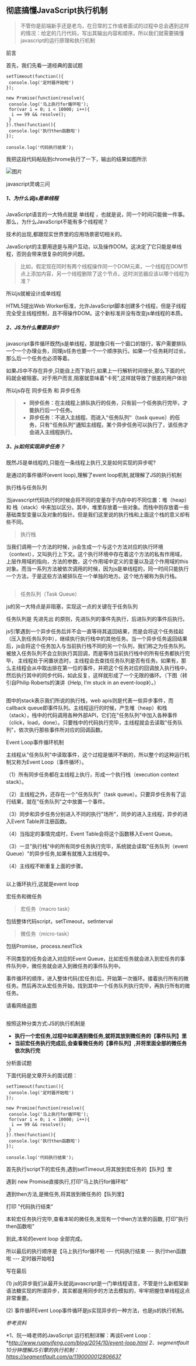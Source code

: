 ## 彻底搞懂JavaScript执行机制

> [](https://mp.weixin.qq.com/s/eamd3b4mIbaTl9T7JbetQw)

> 不管你是前端新手还是老鸟，在日常的工作或者面试的过程中总会遇到这样的情况：给定的几行代码，写出其输出内容和顺序。所以我们就需要搞懂javascript的运行原理和执行机制

前言

首先，我们先看一道经典的面试题

```
setTimeout(function(){
 console.log('定时器开始啦')
});

new Promise(function(resolve){
 console.log('马上执行for循环啦');
 for(var i = 0; i < 10000; i++){
  i == 99 && resolve();
 }
}).then(function(){
 console.log('执行then函数啦')
});

console.log('代码执行结束');
```

我把这段代码粘贴到chrome执行了一下，输出的结果如图所示

![图片](https://mmbiz.qpic.cn/mmbiz_png/JtAicy0ibicVGKXHBicARhApAhfQsu5sQUBuF3UJHREO6naRyfL4X99xcuv2gAbOEdfBb1MmquF37wdicLxicYy3pmicg/640?wx_fmt=png&tp=webp&wxfrom=5&wx_lazy=1&wx_co=1)



javascript灵魂三问

##### 1、为什么说js是单线程

JavaScript语言的一大特点就是 单线程 ，也就是说，同一个时间只能做一件事。那么，为什么JavaScript不能有多个线程呢？

技术的出现,都跟现实世界里的应用场景密切相关的。

JavaScript的主要用途是与用户互动，以及操作DOM。这决定了它只能是单线程，否则会带来很复杂的同步问题。

> 比如，假定现在同时有两个线程操作同一个DOM元素，一个线程在DOM节点上添加内容，另一个线程删除了这个节点，这时浏览器应该以哪个线程为准？

所以js就被设计成单线程

HTML5提出Web Worker标准，允许JavaScript脚本创建多个线程，但是子线程完全受主线程控制，且不得操作DOM。这个新标准并没有改变js单线程的本质。

##### 2、JS为什么需要异步?

javascript事件循环既然js是单线程，那就像只有一个窗口的银行，客户需要排队一个一个办理业务，同理js任务也要一个一个顺序执行。如果一个任务耗时过长，那么后一个任务也必须等着。

如果JS中不存在异步,只能自上而下执行,如果上一行解析时间很长,那么下面的代码就会被阻塞。对于用户而言,阻塞就意味着"卡死",这样就导致了很差的用户体验

所以js存在 同步任务 和 异步任务 

> - **同步任务：在主线程上排队执行的任务，只有前一个任务执行完毕，才能执行后一个任务。**
> - **异步任务：不进入主线程、而进入"任务队列"（task queue）的任务，只有"任务队列"通知主线程，某个异步任务可以执行了，该任务才会进入主线程执行。**

##### 3、js如何实现异步任务？

既然JS是单线程的,只能在一条线程上执行,又是如何实现的异步呢?

是通过的事件循环(event loop),理解了event loop机制,就理解了JS的执行机制

执行栈与任务队列

当javascript代码执行的时候会将不同的变量存于内存中的不同位置：堆（heap）和 栈（stack）中来加以区分。其中，堆里存放着一些对象。而栈中则存放着一些基础类型变量以及对象的指针。但是我们这里说的执行栈和上面这个栈的意义却有些不同。

> 执行栈

当我们调用一个方法的时候，js会生成一个与这个方法对应的执行环境（context），又叫执行上下文。这个执行环境中存在着这个方法的私有作用域，上层作用域的指向，方法的参数，这个作用域中定义的变量以及这个作用域的this对象。而当一系列方法被依次调用的时候，因为js是单线程的，同一时间只能执行一个方法，于是这些方法被排队在一个单独的地方。这个地方被称为执行栈。



![图片](data:image/gif;base64,iVBORw0KGgoAAAANSUhEUgAAAAEAAAABCAYAAAAfFcSJAAAADUlEQVQImWNgYGBgAAAABQABh6FO1AAAAABJRU5ErkJggg==)



> 任务队列（Task Queue）

js的另一大特点是非阻塞，实现这一点的关键在于任务队列

任务队列是 先进先出 的原则，先进队列的事件先执行，后进队列的事件后执行。

js引擎遇到一个异步任务后并不会一直等待其返回结果，而是会将这个任务挂起（压入到任务队列中），继续执行执行栈中的其他任务。当一个异步任务返回结果后，js会将这个任务加入与当前执行栈不同的另一个队列，我们称之为任务队列。被放入任务队列不会立刻执行其回调，而是等待当前执行栈中的所有任务都执行完毕， 主线程处于闲置状态时，主线程会去查找任务队列是否有任务。如果有，那么主线程会从中取出排在第一位的事件，并把这个任务对应的回调放入执行栈中，然后执行其中的同步代码，如此反复，这样就形成了一个无限的循环。（下图（转引自Philip Roberts的演讲《Help, I'm stuck in an event-loop》）。）

![图片](data:image/gif;base64,iVBORw0KGgoAAAANSUhEUgAAAAEAAAABCAYAAAAfFcSJAAAADUlEQVQImWNgYGBgAAAABQABh6FO1AAAAABJRU5ErkJggg==)

图中的stack表示我们所说的执行栈，web apis则是代表一些异步事件，而callback queue即事件队列。主线程运行的时候，产生堆（heap）和栈（stack），栈中的代码调用各种外部API，它们在"任务队列"中加入各种事件（click，load，done）。只要栈中的代码执行完毕，主线程就会去读取"任务队列"，依次执行那些事件所对应的回调函数。

Event Loop事件循环机制

主线程从"任务队列"中读取事件，这个过程是循环不断的，所以整个的这种运行机制又称为Event Loop（事件循环）。

（1）所有同步任务都在主线程上执行，形成一个执行栈（execution context stack）。

（2）主线程之外，还存在一个"任务队列"（task queue）。只要异步任务有了运行结果，就在"任务队列"之中放置一个事件。

（3）同步和异步任务分别进入不同的执行"场所"，同步的进入主线程，异步的进入Event Table并注册函数。

（4）当指定的事情完成时，Event Table会将这个函数移入Event Queue。

（3）一旦"执行栈"中的所有同步任务执行完毕，系统就会读取"任务队列（event Queue）"的异步任务,如果有就推入主线程中。

（4）主线程不断重复上面的步骤。

![图片](data:image/gif;base64,iVBORw0KGgoAAAANSUhEUgAAAAEAAAABCAYAAAAfFcSJAAAADUlEQVQImWNgYGBgAAAABQABh6FO1AAAAABJRU5ErkJggg==)

以上循环执行,这就是event loop

宏任务和微任务

> 宏任务（macro task）

包括整体代码script，setTimeout，setInterval

> 微任务（micro-task）

包括Promise，process.nextTick

不同类型的任务会进入对应的Event Queue，比如宏任务就会进入到宏任务的事件队列中，微任务就会进入到微任务的事件队列中。

事件循环的顺序，进入整体代码(宏任务)后，开始第一次循环。接着执行所有的微任务。然后再次从宏任务开始，找到其中一个任务队列执行完毕，再执行所有的微任务。

请看网络盗图

![图片](data:image/gif;base64,iVBORw0KGgoAAAANSUhEUgAAAAEAAAABCAYAAAAfFcSJAAAADUlEQVQImWNgYGBgAAAABQABh6FO1AAAAABJRU5ErkJggg==)

按照这种分类方式:JS的执行机制是

- **执行一个宏任务,过程中如果遇到微任务,就将其放到微任务的【事件队列】里**
- **当前宏任务执行完成后,会查看微任务的【事件队列】,并将里面全部的微任务依次执行完**

分析面试题

下面代码是文章开头的面试题：

```
setTimeout(function(){
 console.log('定时器开始啦')
});

new Promise(function(resolve){
 console.log('马上执行for循环啦');
 for(var i = 0; i < 10000; i++){
  i == 99 && resolve();
 }
}).then(function(){
 console.log('执行then函数啦')
});

console.log('代码执行结束');
```

首先执行script下的宏任务,遇到setTimeout,将其放到宏任务的【队列】里

遇到 new Promise直接执行,打印"马上执行for循环啦"

遇到then方法,是微任务,将其放到微任务的【队列里】

打印 "代码执行结束"

本轮宏任务执行完毕,查看本轮的微任务,发现有一个then方法里的函数, 打印"执行then函数啦"

到此,本轮的event loop 全部完成。

所以最后的执行顺序是【马上执行for循环啦 --- 代码执行结束 --- 执行then函数啦 --- 定时器开始啦】

写在最后

(1) js的异步我们从最开头就说javascript是一门单线程语言，不管是什么新框架新语法糖实现的所谓异步，其实都是用同步的方法去模拟的，牢牢把握住单线程这点非常重要。

(2) 事件循环Event Loop事件循环是js实现异步的一种方法，也是js的执行机制。

*参考资料*

*1、阮一峰老师的JavaScript 运行机制详解：再谈Event Loop：**http://www.ruanyifeng.com/blog/2014/10/event-loop.html*
*2、segmentfault 10分钟理解JS引擎的执行机制：https://segmentfault.com/a/1190000012806637*